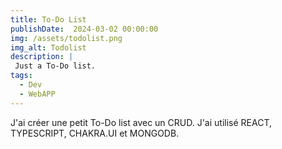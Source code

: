 ```yaml
---
title: To-Do List
publishDate:  2024-03-02 00:00:00
img: /assets/todolist.png
img_alt: Todolist
description: |
 Just a To-Do list.
tags:
  - Dev
  - WebAPP
---
```


J'ai créer une petit To-Do list avec un CRUD. J'ai utilisé REACT, TYPESCRIPT, CHAKRA.UI et MONGODB. 